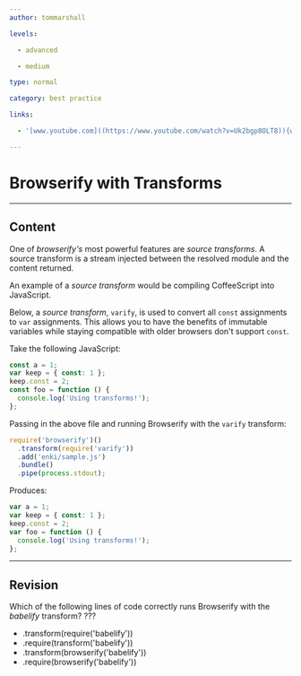 ```yaml
---
author: tommarshall

levels:

  - advanced

  - medium

type: normal

category: best practice

links:

  - '[www.youtube.com]((https://www.youtube.com/watch?v=Uk2bgp8OLT8)){website}'

---
```


# Browserify with Transforms

---

## Content

One of _browserify's_ most powerful features are _source transforms_. A source transform is a stream injected between the resolved module and the content returned.

An example of a _source transform_ would be compiling CoffeeScript into JavaScript.

Below, a _source transform_, `varify`, is used to convert all `const` assignments to `var` assignments. This allows you to have the benefits of immutable variables while staying compatible with older browsers don't support `const`.

Take the following JavaScript:

```javaScript
const a = 1;
var keep = { const: 1 };
keep.const = 2;
const foo = function () {
  console.log('Using transforms!');
};
```

Passing in the above file and running Browserify with the `varify` transform:

```javaScript
require('browserify')()
  .transform(require('varify'))
  .add('enki/sample.js')
  .bundle()
  .pipe(process.stdout);
```

Produces:

```javaScript
var a = 1;
var keep = { const: 1 };
keep.const = 2;
var foo = function () {
  console.log('Using transforms!');
};
```

---

## Revision

Which of the following lines of code correctly runs Browserify with the _babelify_ transform? ???

- .transform(require('babelify'))
- .require(transform('babelify'))
- .transform(browserify('babelify'))
- .require(browserify('babelify'))
